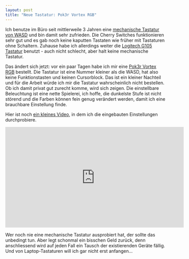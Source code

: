 ```yaml
---
layout: post
title: "Neue Tastatur: Pok3r Vortex RGB"
---
```

Ich benutze im Büro seit mittlerweile 3 Jahren eine [mechanische Tastatur von WASD][0] und bin damit sehr zufrieden. Die Cherry Switches funktionieren sehr gut und es gab noch keine kaputten Tastaten wie früher mit Tastaturen ohne Schaltern. Zuhause habe ich allerdings weiter die [Logitech G105 Tastatur][2] benutzt - auch nicht schlecht, aber halt keine mechanische Tastatur.

Das ändert sich jetzt: vor ein paar Tagen habe ich mir eine [Pok3r Vortex RGB][1] bestellt. Die Tastatur ist eine Nummer kleiner als die WASD, hat also keine Funktionstasten und keinen Cursorblock. Das ist ein kleiner Nachteil und für die Arbeit würde ich mir die Tastatur wahrscheinlich nicht bestellen. Ob ich damit privat gut zurecht komme, wird sich zeigen. Die einstellbare Beleuchtung ist eine nette Spielerei, ich hoffe, die dunkelste Stufe ist nicht störend und die Farben können fein genug verändert werden, damit ich eine brauchbare Einstellung finde.

Hier ist noch [ein kleines Video][3], in dem ich die eingebauten Einstellungen durchprobiere.

<iframe width="560" height="315" src="https://www.youtube-nocookie.com/embed/Z7qAGD09nKM" frameborder="0" allowfullscreen></iframe>

Wer noch nie eine mechanische Tastatur ausprobiert hat, der sollte das unbedingt tun. Aber legt schonmal ein bisschen Geld zurück, denn anschliessend wird auf jeden Fall ein Tausch der existierenden Geräte fällig. Und von Laptop-Tastaturen will ich gar nicht erst anfangen...

[0]: http://blog.kopis.de/2014/04/02/mechanisches-keyboard-von-wasd/
[1]: https://www.amazon.de/gp/product/B01LZR7H7R/kopisde-21
[2]: https://www.amazon.de/Logitech-Gaming-Tastatur-schnurgebunden-deutsches-Tastaturlayout/dp/B00CJ5FNI8/kopisde-21
[3]: https://www.youtube.com/watch?v=Z7qAGD09nKM
